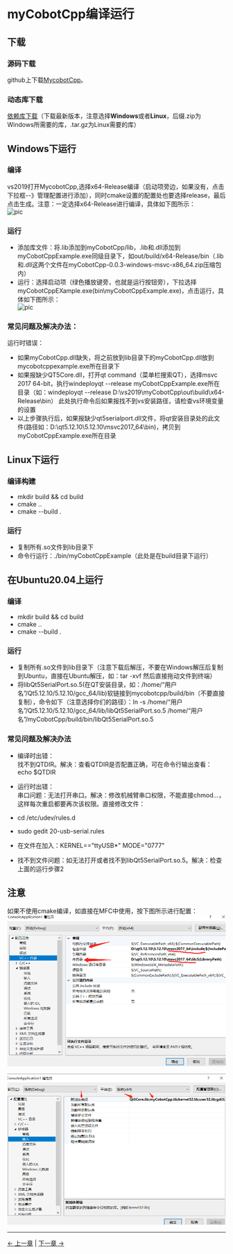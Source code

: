 # myCobotCpp编译运行
## 下载
### 源码下载
github上下载[MycobotCpp](https://github.com/elephantrobotics/myCobotCpp/)。<br>
###  动态库下载
[依赖库下载](https://github.com/elephantrobotics/myCobotCpp/tags)（下载最新版本，注意选择**Windows**或者**Linux**，后缀.zip为Windows所需要的库，.tar.gz为Linux需要的库）<br>

##  Windows下运行

### 编译
vs2019打开MycobotCpp,选择x64-Release编译（启动项旁边，如果没有，点击下拉框--》管理配置进行添加），同时cmake设置的配置处也要选择release，最后点击生成。注意：一定选择x64-Release进行编译，具体如下图所示：<br>
![pic](../../../resources/3-FunctionsAndApplications/6.developmentGuide/Cplus/compile/8-2-2.1-001.gif)

### 运行
- 添加库文件：将.lib添加到myCobotCpp/lib，.lib和.dll添加到myCobotCppExample.exe同级目录下，如out/build/x64-Release/bin（.lib和.dll这两个文件在myCobotCpp-0.0.3-windows-msvc-x86_64.zip压缩包内）<br>
- 运行：选择启动项（绿色播放键旁，也就是运行按钮旁），下拉选择myCobotCppEXample.exe(bin\myCobotCppExample.exe)，点击运行，具体如下图所示：<br>
![pic](../../../resources/3-FunctionsAndApplications/6.developmentGuide/Cplus/compile/8-2-2.1-002.gif)
### 常见问题及解决办法：<br>
运行时错误：<br>

- 如果myCobotCpp.dll缺失，将之前放到lib目录下的myCobotCpp.dll放到mycobotcppexample.exe所在目录下<br>
- 如果报缺少QT5Core.dll，打开qt command（菜单栏搜索QT），选择msvc 2017 64-bit，执行windeployqt --release myCobotCppExample.exe所在目录（如：windeployqt --release D:\vs2019\myCobotCpp\out\build\x64-Release\bin） 此处执行命令后如果报找不到vs安装路径，请检查vs环境变量的设置<br>
- 以上步骤执行后，如果报缺少qt5serialport.dll文件，将qt安装目录处的此文件(路径如：D:\qt5.12.10\5.12.10\msvc2017_64\bin)，拷贝到myCobotCppExample.exe所在目录

## Linux下运行

### 编译构建
- mkdir build && cd build<br>
- cmake ..<br>
- cmake --build .<br>
### 运行
- 复制所有.so文件到lib目录下<br>
- 命令行运行：./bin/myCobotCppExample（此处是在build目录下运行）

## 在Ubuntu20.04上运行

### 编译
- mkdir build && cd build<br>
- cmake ..<br>
- cmake --build .<br>
### 运行
- 复制所有.so文件到lib目录下（注意下载后解压，不要在Windows解压后复制到Ubuntu，直接在Ubuntu解压，如：tar -xvf 然后直接拖动文件到终端）<br>
- 将libQt5SerialPort.so.5(在QT安装目录，如：/home/“用户名”/Qt5.12.10/5.12.10/gcc_64/lib)软链接到mycobotcpp/build/bin（不要直接复制），命令如下（注意选择你们的路径）：ln -s /home/“用户名”/Qt5.12.10/5.12.10/gcc_64/lib/libQt5SerialPort.so.5 /home/“用户名”/myCobotCpp/build/bin/libQt5SerialPort.so.5<br>

### 常见问题及解决办法
- 编译时出错：<br>
找不到QTDIR。解决：查看QTDIR是否配置正确，可在命令行输出查看：echo $QTDIR<br>

- 运行时出错：<br>
串口问题：无法打开串口。解决：修改机械臂串口权限，不能直接chmod...，这样每次重启都要再次该权限。直接修改文件：<br>

- cd /etc/udev/rules.d<br>
- sudo gedit 20-usb-serial.rules<br>
- 在文件在加入：KERNEL=="ttyUSB*" MODE="0777"<br>
- 找不到文件问题：如无法打开或者找不到libQt5SerialPort.so.5。解决：检查上面的运行步骤2

## 注意

如果不使用cmake编译，如直接在MFC中使用，按下图所示进行配置：<br>
![pic](../../../resources/3-FunctionsAndApplications/6.developmentGuide/Cplus/compile/8-2-4.3-001.png)

![pic](../../../resources/3-FunctionsAndApplications/6.developmentGuide/Cplus/compile/8-2-4.3-002.png)


---

[← 上一章](./6.3.1-download.md) | [下一章 →](./6.3.3-angle.md)